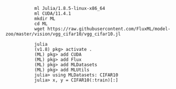                ml Julia/1.8.5-linux-x86_64
               ml CUDA/11.4.1 
               mkdir ML
               cd ML
               wget https://raw.githubusercontent.com/FluxML/model-zoo/master/vision/vgg_cifar10/vgg_cifar10.jl

               julia
               (v1.8) pkg> activate .
               (ML) pkg> add CUDA
               (ML) pkg> add Flux 
               (ML) pkg> add MLDatasets
               (ML) pkg> add MLUtils
               julia> using MLDatasets: CIFAR10
               julia> x, y = CIFAR10(:train)[:] 
